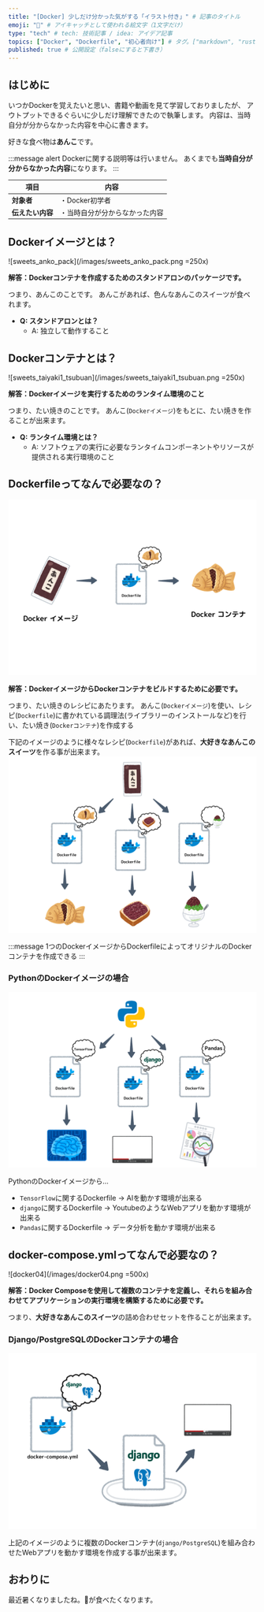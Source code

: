 ```yaml
---
title: "[Docker] 少しだけ分かった気がする「イラスト付き」" # 記事のタイトル
emoji: "🍧" # アイキャッチとして使われる絵文字（1文字だけ）
type: "tech" # tech: 技術記事 / idea: アイデア記事
topics: ["Docker", "Dockerfile", "初心者向け"] # タグ。["markdown", "rust", "aws"]のように指定する
published: true # 公開設定（falseにすると下書き）
---
```

## はじめに
いつかDockerを覚えたいと思い、書籍や動画を見て学習しておりましたが、
アウトプットできるぐらいに少しだけ理解できたので執筆します。
内容は、当時自分が分からなかった内容を中心に書きます。

好きな食べ物は**あんこ**です。

:::message alert
Dockerに関する説明等は行いません。
あくまでも**当時自分が分からなかった内容**になります。
:::

|  項目  | 内容  |
| ---- | ---- |
|  **対象者**  |  ・Docker初学者  |
|  **伝えたい内容**  |  ・当時自分が分からなかった内容  |

## Dockerイメージとは？
![sweets_anko_pack](/images/sweets_anko_pack.png =250x)

**解答：Dockerコンテナを作成するためのスタンドアロンのパッケージです。**

つまり、あんこのことです。
あんこがあれば、色んなあんこのスイーツが食べれます。

- **Q: スタンドアロンとは？**
    - A: 独立して動作すること

## Dockerコンテナとは？
![sweets_taiyaki1_tsubuan](/images/sweets_taiyaki1_tsubuan.png =250x)

**解答：Dockerイメージを実行するためのランタイム環境のこと**

つまり、たい焼きのことです。
あんこ(`Dockerイメージ`)をもとに、たい焼きを作ることが出来ます。

- **Q: ランタイム環境とは？**
    - A: ソフトウェアの実行に必要なランタイムコンポーネントやリソースが提供される実行環境のこと

## Dockerfileってなんで必要なの？
![docker01](/images/docker01.png)

**解答：DockerイメージからDockerコンテナをビルドするために必要です。**

つまり、たい焼きのレシピにあたります。
あんこ(`Dockerイメージ`)を使い、レシピ(`Dockerfile`)に書かれている調理法(ライブラリーのインストールなど)を行い、たい焼き(`Dockerコンテナ`)を作成する

下記のイメージのように様々なレシピ(`Dockerfile`)があれば、**大好きなあんこのスイーツ**を作る事が出来ます。
![docker02](/images/docker02.png)

:::message
1つのDockerイメージからDockerfileによってオリジナルのDockerコンテナを作成できる
:::

### PythonのDockerイメージの場合
![docker03](/images/docker03.png)

PythonのDockerイメージから...
- `TensorFlow`に関するDockerfile -> AIを動かす環境が出来る
- `django`に関するDockerfile -> YoutubeのようなWebアプリを動かす環境が出来る
- `Pandas`に関するDockerfile -> データ分析を動かす環境が出来る

## docker-compose.ymlってなんで必要なの？
![docker04](/images/docker04.png =500x)

**解答：Docker Composeを使用して複数のコンテナを定義し、それらを組み合わせてアプリケーションの実行環境を構築するために必要です。**

つまり、**大好きなあんこのスイーツ**の詰め合わせセットを作ることが出来ます。
### Django/PostgreSQLのDockerコンテナの場合
![docker05](/images/docker05.png)

上記のイメージのように複数のDockerコンテナ(`django/PostgreSQL`)を組み合わせたWebアプリを動かす環境を作成する事が出来ます。

## おわりに
最近暑くなりましたね。🍧が食べたくなります。
